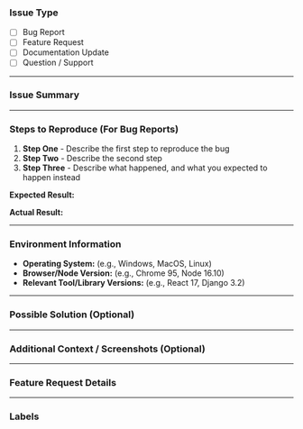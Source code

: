 
### Issue Type
<!-- Choose the type of issue by putting an `x` in the box that applies -->
- [ ] Bug Report
- [ ] Feature Request
- [ ] Documentation Update
- [ ] Question / Support

---

### Issue Summary
<!-- Briefly describe the issue you are experiencing or the request you are making -->

---

### Steps to Reproduce (For Bug Reports)
1. **Step One** - Describe the first step to reproduce the bug
2. **Step Two** - Describe the second step
3. **Step Three** - Describe what happened, and what you expected to happen instead

**Expected Result:**  
<!-- Describe what you expected to happen -->

**Actual Result:**  
<!-- Describe what actually happened -->

---

### Environment Information
<!-- Provide details on the environment where the issue occurred -->
- **Operating System:** (e.g., Windows, MacOS, Linux)
- **Browser/Node Version:** (e.g., Chrome 95, Node 16.10)
- **Relevant Tool/Library Versions:** (e.g., React 17, Django 3.2)

---

### Possible Solution (Optional)
<!-- If you have suggestions for solving the issue, add them here -->

---

### Additional Context / Screenshots (Optional)
<!-- Add any other context about the problem here, or attach screenshots if applicable -->

---

### Feature Request Details
<!-- For feature requests, provide a detailed description of the feature you're requesting, why it would be useful, and how it could be implemented -->

---

### Labels
<!-- Add any labels that may help with categorization, e.g., `bug`, `enhancement`, `documentation` -->
